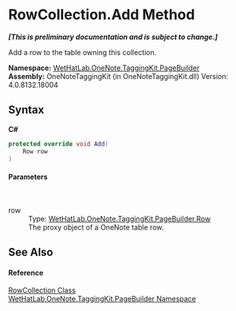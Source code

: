 # RowCollection.Add Method 
 _**\[This is preliminary documentation and is subject to change.\]**_

Add a row to the table owning this collection.

**Namespace:**&nbsp;<a href="56352230-71f2-f4b7-63a8-983965663af5">WetHatLab.OneNote.TaggingKit.PageBuilder</a><br />**Assembly:**&nbsp;OneNoteTaggingKit (in OneNoteTaggingKit.dll) Version: 4.0.8132.18004

## Syntax

**C#**<br />
``` C#
protected override void Add(
	Row row
)
```


#### Parameters
&nbsp;<dl><dt>row</dt><dd>Type: <a href="f05be1a3-e029-f22c-2aa9-fdd4596fe0b4">WetHatLab.OneNote.TaggingKit.PageBuilder.Row</a><br />The proxy object of a OneNote table row.</dd></dl>

## See Also


#### Reference
<a href="7351ef21-d6d5-507a-6d78-48a5ea420800">RowCollection Class</a><br /><a href="56352230-71f2-f4b7-63a8-983965663af5">WetHatLab.OneNote.TaggingKit.PageBuilder Namespace</a><br />